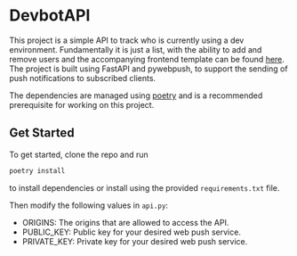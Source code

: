 # DevbotAPI
This project is a simple API to track who is currently using a dev environment.
Fundamentally it is just a list, with the ability to add and remove users and the accompanying frontend template can be found [here](https://github.com/ozwolf65/devbot).
The project is built using FastAPI and pywebpush, to support the sending of push notifications to subscribed clients.

The dependencies are managed using [poetry](https://python-poetry.org/) and is a recommended prerequisite for working on this project.

## Get Started
To get started, clone the repo and run 
```bash
poetry install
```
to install dependencies or install using the provided `requirements.txt` file.

Then modify the following values in `api.py`:
- ORIGINS: The origins that are allowed to access the API.
- PUBLIC_KEY: Public key for your desired web push service.
- PRIVATE_KEY: Private key for your desired web push service.
